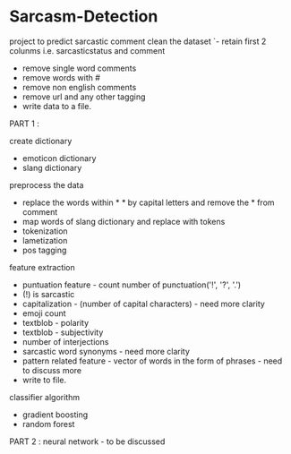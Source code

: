 # Sarcasm-Detection
project to predict sarcastic comment
 clean the dataset
 `- retain first 2 colunms i.e. sarcasticstatus and comment 
  - remove single word comments
  - remove words with #
  - remove non english comments
  - remove url and any other tagging
  - write data to a file.
  
 PART 1 : 
 
 create dictionary
  - emoticon dictionary
  - slang dictionary

 preprocess the data
  - replace the words within * * by capital letters and remove the * from comment
  - map words of slang dictionary and replace with tokens
  - tokenization 
  - lametization
  - pos tagging 
  
 feature extraction
  - puntuation feature - count number of punctuation('!', '?', '.')
  - (!) is sarcastic
  - capitalization - (number of capital characters) - need more clarity
  - emoji count
  - textblob - polarity 
  - textblob - subjectivity
  - number of interjections
  - sarcastic word synonyms - need more clarity
  - pattern related feature - vector of words in the form of phrases - need to discuss more
  - write to file.
  
 classifier algorithm 
  - gradient boosting
  - random forest
  
 PART 2 : 
  neural network - to be discussed
